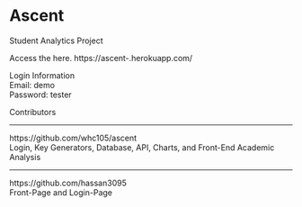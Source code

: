 # Ascent
Student Analytics Project

Access the here.
https://ascent-.herokuapp.com/

Login Information
<br>
Email: demo
<br>
Password: tester


Contributors
<hr>
https://github.com/whc105/ascent
<br>
Login, Key Generators, Database, API, Charts, and Front-End Academic Analysis
<hr>
https://github.com/hassan3095
<br>
Front-Page and Login-Page
